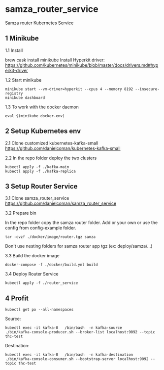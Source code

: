 # samza_router_service
Samza router Kubernetes Service


## 1 Minikube

1.1 Install

brew cask install minikube
Install Hyperkit driver:
https://github.com/kubernetes/minikube/blob/master/docs/drivers.md#hyperkit-driver

1.2 Start minikube
```
minikube start --vm-driver=hyperkit --cpus 4 --memory 8192 --insecure-registry
minikube dashboard
```

1.3 To work with the docker daemon
```
eval $(minikube docker-env)
```

## 2 Setup Kubernetes env

2.1 Clone customized kubernetes-kafka-small
https://github.com/danielcoman/kubernetes-kafka-small

2.2 In the repo folder deploy the two clusters
```
kubectl apply -f ./kafka-main
kubectl apply -f ./kafka-replica
```

## 3 Setup Router Service

3.1 Clone samza_router_service
https://github.com/danielcoman/samza_router_service

3.2 Prepare bin

In the repo folder copy the samza router folder.
Add or your own or use the config from config-example folder.
```
tar -cvzf ./docker/image/router.tgz samza
```
Don't use nesting folders for samza router app tgz (ex: deploy/samza/...)

3.3 Build the docker image
```
docker-compose -f ./docker/build.yml build  
```

3.4 Deploy Router Service
```
kubectl apply -f ./router_service
```

## 4 Profit

```
kubectl get po --all-namespaces
```
Source:
```
kubectl exec -it kafka-0   /bin/bash  -n kafka-source
./bin/kafka-console-producer.sh --broker-list localhost:9092 --topic thc-test
```
Destination:
```
kubectl exec -it kafka-0   /bin/bash  -n kafka-destination
./bin/kafka-console-consumer.sh --bootstrap-server localhost:9092 --topic thc-test
```
